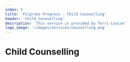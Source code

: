 ```yaml
---
index: 6
title: 'Pilgrims Progress - Child Counselling'
header: 'Child Counselling'
description: 'This service is provided by Terri-Louise'
logo_image: '/images/services/counselling.png'
---
```


# Child Counselling
